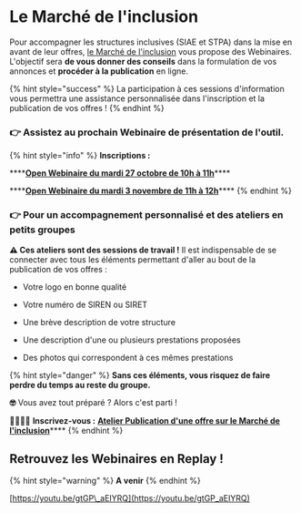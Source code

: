 # Le Marché de l'inclusion

Pour accompagner les structures inclusives \(SIAE et STPA\) dans la mise en avant de leur offres, [le Marché de l'inclusion](../le-marche-de-linclusion.md) vous propose des Webinaires. L'objectif sera **de vous donner des conseils** dans la formulation de vos annonces et **procéder à la publication** en ligne.

{% hint style="success" %}
La participation à ces sessions d'information vous permettra une assistance personnalisée dans l'inscription et la publication de vos offres !
{% endhint %}

### 👉 Assistez au prochain Webinaire de présentation de l'outil.

{% hint style="info" %}
**Inscriptions :**

 ****[**Open Webinaire du mardi 27 octobre de 10h à 11h**](https://app.livestorm.co/itou/open-webinaire-dinscription-sur-le-marche-de-linclusion)\*\*\*\*

 ****[**Open Webinaire du mardi 3 novembre de 11h à 12h**](https://app.livestorm.co/itou/open-webinaire-le-marche-de-linclusion-2)\*\*\*\*
{% endhint %}



### 👉 Pour un accompagnement personnalisé et des ateliers en petits groupes

**⚠︎ Ces ateliers sont des sessions de travail !** Il est indispensable de se connecter avec tous les éléments permettant d'aller au bout de la publication de vos offres : 

 - Votre logo en bonne qualité

- Votre numéro de SIREN ou SIRET

- Une brève description de votre structure

- Une description d'une ou plusieurs prestations proposées

- Des photos qui correspondent à ces mêmes prestations

{% hint style="danger" %}
**Sans ces éléments, vous risquez de faire perdre du temps au reste du groupe.** 

**🤓** Vous avez tout préparé ? Alors c'est parti !

👩‍💻🧑‍💻 **Inscrivez-vous :** [**Atelier Publication d'une offre sur le Marché de l'inclusion**](https://calendly.com/inclusion-beta-gouv-fr)\*\*\*\*
{% endhint %}

## Retrouvez les Webinaires en Replay !

{% hint style="warning" %}
**A venir** 
{% endhint %}

[https://youtu.be/gtGP\_aEIYRQ](https://youtu.be/gtGP_aEIYRQ)

